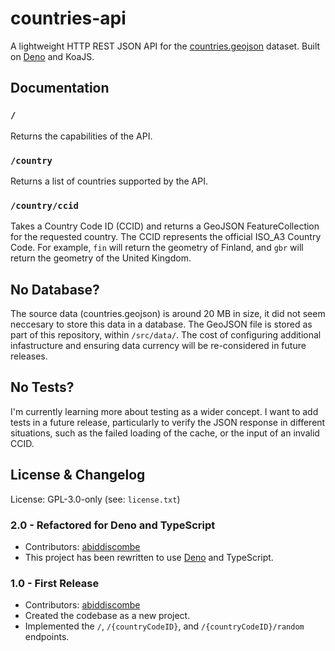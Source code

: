 # countries-api
A lightweight HTTP REST JSON API for the [countries.geojson](https://github.com/datasets/geo-countries) dataset. Built on [Deno](https://deno.land) and KoaJS.

## Documentation

### `/`
Returns the capabilities of the API.

### `/country`
Returns a list of countries supported by the API.

### `/country/ccid`
Takes a Country Code ID (CCID) and returns a GeoJSON FeatureCollection for the requested country. The CCID represents the official ISO_A3 Country Code. For example, `fin` will return the geometry of Finland, and `gbr` will return the geometry of the United Kingdom.

## No Database?
The source data (countries.geojson) is around 20 MB in size, it did not seem neccesary to store this data in a database. The GeoJSON file is stored as part of this repository, within `/src/data/`. The cost of configuring additional infastructure and ensuring data currency will be re-considered in future releases.

## No Tests?
I'm currently learning more about testing as a wider concept. I want to add tests in a future release, particularly to verify the JSON response in different situations, such as the failed loading of the cache, or the input of an invalid CCID.


## License & Changelog
License: GPL-3.0-only (see: `license.txt`)  

### 2.0 - Refactored for Deno and TypeScript
- Contributors: [abiddiscombe](https://github.com/abiddiscombe)
- This project has been rewritten to use [Deno](https://deno.land) and TypeScript.

### 1.0 - First Release
- Contributors: [abiddiscombe](https://github.com/abiddiscombe)
- Created the codebase as a new project.
- Implemented the `/`, `/{countryCodeID}`, and `/{countryCodeID}/random` endpoints.